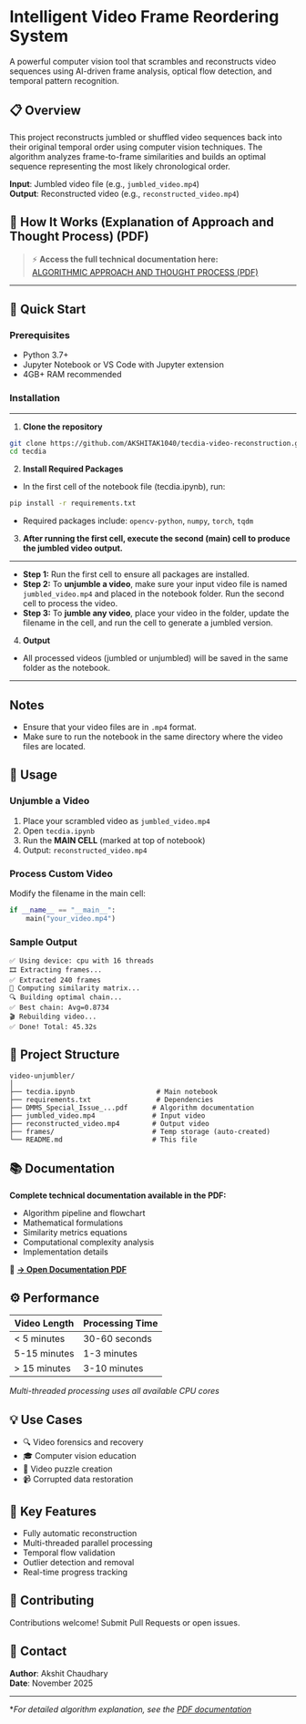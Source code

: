 #  Intelligent Video Frame Reordering System

A powerful computer vision tool that scrambles and reconstructs video sequences using AI-driven frame analysis, optical flow detection, and temporal pattern recognition.

## 📋 Overview

This project reconstructs jumbled or shuffled video sequences back into their original temporal order using computer vision techniques. The algorithm analyzes frame-to-frame similarities and builds an optimal sequence representing the most likely chronological order.

**Input**: Jumbled video file (e.g., `jumbled_video.mp4`)  
**Output**: Reconstructed video (e.g., `reconstructed_video.mp4`)

### 

## 📄 **How It Works (Explanation of Approach and Thought Process) (PDF)**

> ⚡ **Access the full technical documentation here:**  
> [ALGORITHMIC APPROACH AND THOUGHT PROCESS (PDF)](./DMMS_Special_Issue_on_BPM___Research___Case_Study_Template__3_.pdf)

---

## 🚀 Quick Start

### Prerequisites

- Python 3.7+
- Jupyter Notebook or VS Code with Jupyter extension
- 4GB+ RAM recommended

### Installation

---

1. **Clone the repository**

```bash
git clone https://github.com/AKSHITAK1040/tecdia-video-reconstruction.git
cd tecdia
```

2. **Install Required Packages**

* In the first cell of the notebook file (tecdia.ipynb), run:

```bash
pip install -r requirements.txt
```

* Required packages include: `opencv-python`, `numpy`, `torch`, `tqdm`

3. **After running the first cell, execute the second (main) cell to produce the jumbled video output.**
---



* **Step 1:** Run the first cell to ensure all packages are installed.
* **Step 2:** To **unjumble a video**, make sure your input video file is named `jumbled_video.mp4` and placed in the notebook folder. Run the second cell to process the video.
* **Step 3:** To **jumble any video**, place your video in the folder, update the filename in the cell, and run the cell to generate a jumbled version.

4. **Output**

* All processed videos (jumbled or unjumbled) will be saved in the same folder as the notebook.

---

## Notes

* Ensure that your video files are in `.mp4` format.
* Make sure to run the notebook in the same directory where the video files are located.


## 📖 Usage

### Unjumble a Video

1. Place your scrambled video as `jumbled_video.mp4`
2. Open `tecdia.ipynb`
3. Run the **MAIN CELL** (marked at top of notebook)
4. Output: `reconstructed_video.mp4`

### Process Custom Video

Modify the filename in the main cell:
```python
if __name__ == "__main__":
    main("your_video.mp4")
```

### Sample Output
```
✅ Using device: cpu with 16 threads
🎞️ Extracting frames...
✅ Extracted 240 frames
🧮 Computing similarity matrix...
🔍 Building optimal chain...
✅ Best chain: Avg=0.8734
🎬 Rebuilding video...
✅ Done! Total: 45.32s
```

## 📁 Project Structure

```
video-unjumbler/
│
├── tecdia.ipynb                    # Main notebook
├── requirements.txt                # Dependencies
├── DMMS_Special_Issue_...pdf      # Algorithm documentation
├── jumbled_video.mp4              # Input video
├── reconstructed_video.mp4        # Output video
├── frames/                        # Temp storage (auto-created)
└── README.md                      # This file
```

## 📚 Documentation

**Complete technical documentation available in the PDF:**
- Algorithm pipeline and flowchart
- Mathematical formulations
- Similarity metrics equations
- Computational complexity analysis
- Implementation details

📄 **[→ Open Documentation PDF](./DMMS_Special_Issue_on_BPM___Research___Case_Study_Template__3_.pdf)**

## ⚙️ Performance

| Video Length | Processing Time |
|--------------|-----------------|
| < 5 minutes  | 30-60 seconds   |
| 5-15 minutes | 1-3 minutes     |
| > 15 minutes | 3-10 minutes    |

*Multi-threaded processing uses all available CPU cores*

## 💡 Use Cases

- 🔍 Video forensics and recovery
- 🎓 Computer vision education
- 🧩 Video puzzle creation
- 📹 Corrupted data restoration

## 🎯 Key Features

- Fully automatic reconstruction
- Multi-threaded parallel processing
- Temporal flow validation
- Outlier detection and removal
- Real-time progress tracking

## 🤝 Contributing

Contributions welcome! Submit Pull Requests or open issues.

## 📧 Contact

**Author**: Akshit Chaudhary  
**Date**: November 2025

---

**For detailed algorithm explanation, see the [PDF documentation](./DMMS_Special_Issue_on_BPM___Research___Case_Study_Template__3_.pdf)*
